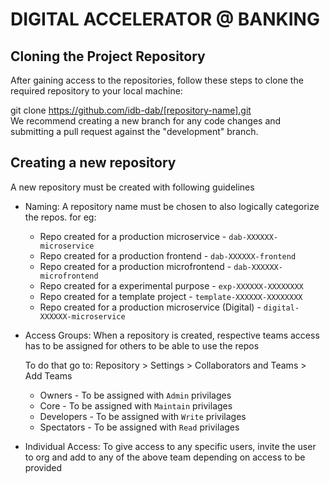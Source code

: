 # DIGITAL ACCELERATOR @ BANKING

## Cloning the Project Repository

After gaining access to the repositories, follow these steps to clone the required repository to your local machine:

git clone https://github.com/idb-dab/[repository-name].git  
We recommend creating a new branch for any code changes and submitting a pull request against the "development" branch.

## Creating a new repository

A new repository must be created with following guidelines

- Naming: A repository name must be chosen to also logically categorize the repos. for eg:
  - Repo created for a production microservice - `dab-XXXXXX-microservice`
  - Repo created for a production frontend - `dab-XXXXXX-frontend`
  - Repo created for a production microfrontend - `dab-XXXXXX-microfrontend`
  - Repo created for a experimental purpose - `exp-XXXXXX-XXXXXXXX`
  - Repo created for a template project - `template-XXXXXX-XXXXXXXX`
  - Repo created for a production microservice (Digital) - `digital-XXXXXX-microservice`

- Access Groups: When a repository is created, respective teams access has to be assigned for others to be able to use the repos
  
  To do that go to: Repository > Settings > Collaborators and Teams > Add Teams
  
  - Owners - To be assigned with `Admin` privilages
  - Core - To be assigned with `Maintain` privilages
  - Developers - To be assigned with `Write` privilages
  - Spectators - To be assigned with `Read` privilages

- Individual Access: To give access to any specific users, invite the user to org and add to any of the above team depending on access to be provided
